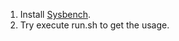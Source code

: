 1. Install [Sysbench](https://github.com/akopytov/sysbench).
1. Try execute run.sh to get the usage.

